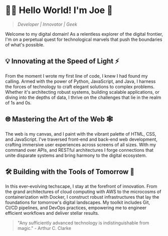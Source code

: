 

<!---
jh508/jh508 is a ✨ special ✨ repository because its `README.md` (this file) appears on your GitHub profile.
You can click the Preview link to take a look at your changes.
--->
# 👨‍💻 Hello World! I'm Joe 👋

> *Developer | Innovator | Geek*

Welcome to my digital domain! As a relentless explorer of the digital frontier, I'm on a perpetual quest for technological marvels that push the boundaries of what's possible.

## 💡 Innovating at the Speed of Light ⚡

From the moment I wrote my first line of code, I knew I had found my calling. Armed with the power of Python, JavaScript, and Java, I harness the forces of technology to craft elegant solutions to complex problems. Whether it's architecting robust systems, building scalable applications, or diving into the depths of data, I thrive on the challenges that lie in the realm of 1s and 0s.

## 🌐 Mastering the Art of the Web 🕸️

The web is my canvas, and I paint with the vibrant palette of HTML, CSS, and JavaScript. I've traversed front-end and back-end web development, crafting immersive user experiences across screens of all sizes. With my command over APIs, and RESTful architectures I forge connections that unite disparate systems and bring harmony to the digital ecosystem.

## 🛠️ Building with the Tools of Tomorrow 🚀

In this ever-evolving techscape, I stay at the forefront of innovation. From the grand architectures of cloud computing with AWS to the microcosms of containerization with Docker, I construct robust infrastructures that lay the foundations for tomorrow's digital landscapes. My toolkit includes Git, CI/CD pipelines, and DevOps practices, empowering me to engineer efficient workflows and deliver stellar results.

> "Any sufficiently advanced technology is indistinguishable from magic." - Arthur C. Clarke
